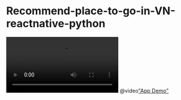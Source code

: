 # Recommend-place-to-go-in-VN-reactnative-python
![](app_demo.mp4)
@video["App Demo"](app_demo.mp4 "autoplay=1")

